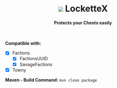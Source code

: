 <span align="center"><h1 align="center"><img src="https://i.imgur.com/tdy6t6C.png?1"> LocketteX</h1><h4 align="center">Protects your Chests easily</h4></span><br>

**Compatible with:**
- [x] Factions
  - [x] FactionsUUID
  - [x] SavageFactions
- [x] Towny

**Maven - Build Command:**
`mvn clean package`